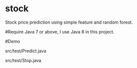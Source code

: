 # stock
Stock price prediction using simple feature and random forest.

#Require
Java 7 or above, I use Java 8 in this project.

#Demo

src/test/Predict.java

src/test/Stop.java
